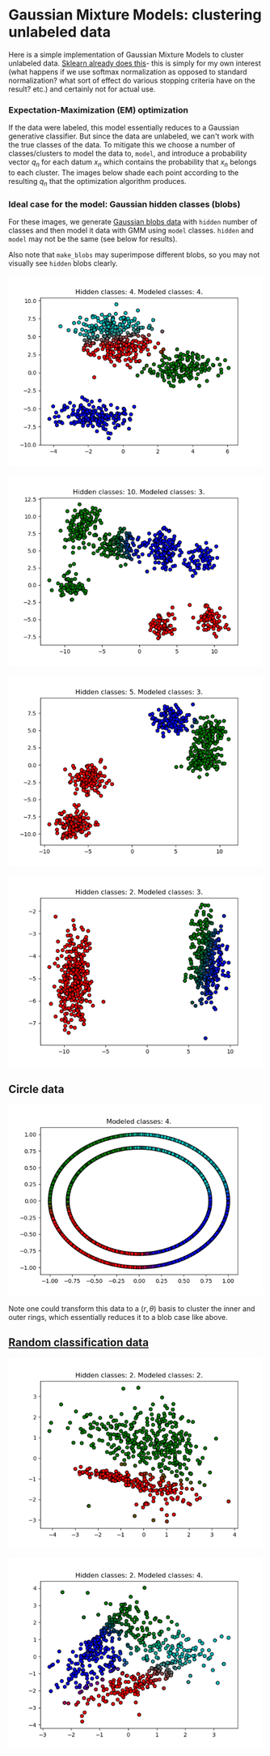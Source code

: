 # Gaussian Mixture Models: clustering unlabeled data

Here is a simple implementation of Gaussian Mixture Models to cluster unlabeled data. [Sklearn already does this](http://scikit-learn.org/stable/modules/mixture.html)- this is simply for my own interest (what happens if we use softmax normalization as opposed to standard normalization? what sort of effect do various stopping criteria have on the result? etc.) and certainly not for actual use. 

### Expectation-Maximization (EM) optimization

If the data were labeled, this model essentially reduces to a Gaussian generative classifier. But since the data are unlabeled, we can't work with the true classes of the data. To mitigate this we choose a number of classes/clusters to model the data to, `model`, and introduce a probability vector $q_n$ for each datum $x_n$ which contains the probability that $x_n$ belongs to each cluster. The images below shade each point according to the resulting $q_n$ that the optimization algorithm produces.

### Ideal case for the model: Gaussian hidden classes (blobs)

For these images, we generate [Gaussian blobs data](http://scikit-learn.org/stable/modules/generated/sklearn.datasets.make_blobs.html#sklearn.datasets.make_blobs) with `hidden` number of classes and then model it data with GMM using `model` classes. `hidden` and `model` may not be the same (see below for results).

Also note that `make_blobs` may superimpose different blobs, so you may not visually see `hidden` blobs clearly.

![4 hidden, 4 modeled](imgs/sample1.png)

![10 hidden, 3 modeled](imgs/sample2.png)

![5 hidden, 3 modeled](imgs/sample3.png)

![2 hidden, 3 modeled](imgs/sample4.png)

## Circle data

![4 modeled](imgs/sample5.png)

Note one could transform this data to a $(r,\theta)$ basis to cluster the inner and outer rings, which essentially reduces it to a blob case like above.

## [Random classification data](http://scikit-learn.org/stable/modules/generated/sklearn.datasets.make_classification.html#sklearn.datasets.make_classification)

![2 hidden, 2 modeled](imgs/sample6.png)

![2 hidden, 4 modeled](imgs/sample7.png)


